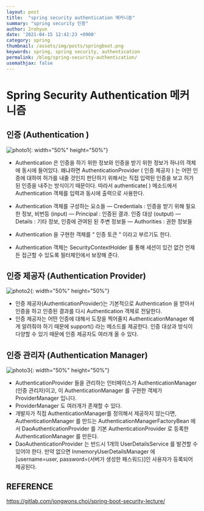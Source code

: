 ```yaml
---
layout: post
title:  "spring security authentication 메커니즘"
summary: "spring security 인증"
author: 2rohyun
date: '2021-04-15 12:42:23 +0900'
category: spring
thumbnail: /assets/img/posts/springboot.png
keywords: spring, spring security, authentication
permalink: /blog/spring-security-authentication/
usemathjax: false
---
```

# Spring Security Authentication 메커니즘

## 인증 (Authentication )

![photo1](https://gitlab.com/jongwons.choi/spring-boot-security-lecture/-/raw/master/images/fig-6-Authentication.png){: width="50%" height="50%"}

- Authentication 은 인증을 하기 위한 정보와 인증을 받기 위한 정보가 하나의 객체에 동시에 들어있다. 왜냐하면 AuthenticationProvider ( 인증 제공자 ) 는 어떤 인증에 대하여 허가를 내줄 것인지 판단하기 위해서는 직접 입력된 인증을 보고 허가된 인증을 내주는 방식이기 때문이다.  따라서 authenticate( ) 메소드에서 Authentication 객체를 입력과 동시에 출력으로 사용한다. 

- Authentication 객체를 구성하는 요소들
— Credentials : 인증을 받기 위해 필요한 정보, 비번등 (input)
— Principal : 인증된 결과. 인증 대상 (output)
— Details : 기타 정보, 인증에 관여된 된 주변 정보들
— Authorities : 권한 정보들

- Authentication 을 구현한 객체를 “ 인증 토큰 “ 이라고 부르기도 한다.
- Authentication 객체는 SecurityContextHolder 를 통해 세션이 있건 없건 언제든 접근할 수 있도록 필터체인에서 보장해 준다.

## 인증 제공자 (Authentication Provider)

![photo2](https://gitlab.com/jongwons.choi/spring-boot-security-lecture/-/raw/master/images/fig-8-AuthenticationManager.png){: width="50%" height="50%"}

- 인증 제공자(AuthenticationProvider)는 기본적으로 Authentication 을 받아서 인증을 하고 인증된 결과를 다시 Authentication 객체로 전달한다.
- 인증 제공자는 어떤 인증에 대해서 도장을 찍어줄지 AuthenticationManager 에게 알려줘야 하기 때문에 support() 라는 메소드를 제공한다. 인증 대상과 방식이 다양할 수 있기 때문에 인증 제공자도 여러개 올 수 있다.

## 인증 관리자 (Authentication Manager)

![photo3](https://gitlab.com/jongwons.choi/spring-boot-security-lecture/-/raw/master/images/fig-8-AuthenticationManager.png){: width="50%" height="50%"}

- AuthenticationProvider 들을 관리하는 인터페이스가 AuthenticationManager (인증 관리자)이고, 이 AuthenticationManager 를 구현한 객체가 ProviderManager 입니다.
- ProviderManager 도 여러개가 존재할 수 있다.
- 개발자가 직접 AuthenticationManager를 정의해서 제공하지 않는다면, AuthenticationManager 를 만드는 AuthenticationManagerFactoryBean 에서 DaoAuthenticationProvider 를 기본 AuthenticationProvider 로 등록한 AuthenticationManager 를 만든다.
- DaoAuthenticationProvider 는 반드시 1개의 UserDetailsService 를 발견할 수 있어야 한다. 만약 없으면 InmemoryUserDetailsManager 에 [username=user, password=(서버가 생성한 패스워드)]인 사용자가 등록되어 제공된다.

## REFERENCE
https://gitlab.com/jongwons.choi/spring-boot-security-lecture/